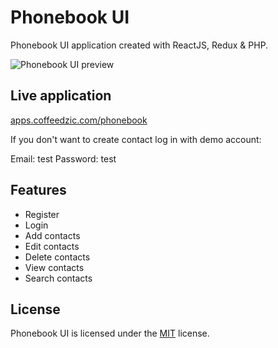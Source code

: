 # Phonebook UI

Phonebook UI application created with ReactJS, Redux & PHP. 

![Phonebook UI preview](https://apps.coffeedzic.com/phonebook/preview.jpg)

## Live application

[apps.coffeedzic.com/phonebook](https://apps.coffeedzic.com/phonebook)

If you don't want to create contact log in with demo account:

Email: test
Password: test

## Features

- Register
- Login
- Add contacts
- Edit contacts
- Delete contacts
- View contacts
- Search contacts

## License

Phonebook UI is licensed under the [MIT](https://github.com/coffeedzic/phonebook/blob/main/LICENSE) license.

